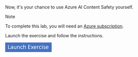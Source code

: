 Now, it's your chance to use Azure AI Content Safety yourself.

> [!NOTE]
> To complete this lab, you will need an [Azure subscription](https://azure.microsoft.com/free?azure-portal=true).

Launch the exercise and follow the instructions.

[![Button to launch exercise.](../media/launch-exercise.png)](https://go.microsoft.com/fwlink/?linkid=2293413&azure-portal=true)